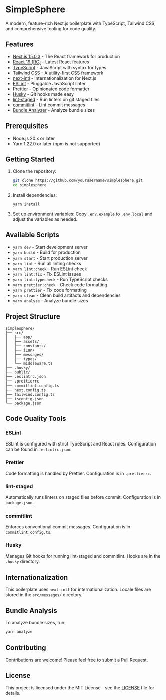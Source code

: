 # SimpleSphere

A modern, feature-rich Next.js boilerplate with TypeScript, Tailwind CSS, and comprehensive tooling for code quality.

## Features

- [Next.js 15.0.3](https://nextjs.org/) - The React framework for production
- [React 19 (RC)](https://reactjs.org/) - Latest React features
- [TypeScript](https://www.typescriptlang.org/) - JavaScript with syntax for types
- [Tailwind CSS](https://tailwindcss.com/) - A utility-first CSS framework
- [next-intl](https://next-intl-docs.vercel.app/) - Internationalization for Next.js
- [ESLint](https://eslint.org/) - Pluggable JavaScript linter
- [Prettier](https://prettier.io/) - Opinionated code formatter
- [Husky](https://typicode.github.io/husky/#/) - Git hooks made easy
- [lint-staged](https://github.com/okonet/lint-staged) - Run linters on git staged files
- [commitlint](https://commitlint.js.org/) - Lint commit messages
- [Bundle Analyzer](https://www.npmjs.com/package/@next/bundle-analyzer) - Analyze bundle sizes

## Prerequisites

- Node.js 20.x or later
- Yarn 1.22.0 or later (npm is not supported)

## Getting Started

1. Clone the repository:
   ```bash
   git clone https://github.com/yourusername/simplesphere.git
   cd simplesphere
   ```

2. Install dependencies:
   ```bash
   yarn install
   ```

3. Set up environment variables:
   Copy `.env.example` to `.env.local` and adjust the variables as needed.

## Available Scripts

- `yarn dev` - Start development server
- `yarn build` - Build for production
- `yarn start` - Start production server
- `yarn lint` - Run all linting checks
- `yarn lint:check` - Run ESLint check
- `yarn lint:fix` - Fix ESLint issues
- `yarn lint:typecheck` - Run TypeScript checks
- `yarn prettier:check` - Check code formatting
- `yarn prettier` - Fix code formatting
- `yarn clean` - Clean build artifacts and dependencies
- `yarn analyze` - Analyze bundle sizes

## Project Structure

```
simplesphere/
├── src/
│   ├── app/
│   ├── assets/
│   ├── constants/
│   ├── i18n/
│   ├── messages/
│   ├── types/
│   └── middleware.ts
├── .husky/
├── public/
├── .eslintrc.json
├── .prettierrc
├── commitlint.config.ts
├── next.config.ts
├── tailwind.config.ts
├── tsconfig.json
└── package.json
```

## Code Quality Tools

### ESLint
ESLint is configured with strict TypeScript and React rules. Configuration can be found in `.eslintrc.json`.

### Prettier
Code formatting is handled by Prettier. Configuration is in `.prettierrc`.

### lint-staged
Automatically runs linters on staged files before commit. Configuration is in `package.json`.

### commitlint
Enforces conventional commit messages. Configuration is in `commitlint.config.ts`.

### Husky
Manages Git hooks for running lint-staged and commitlint. Hooks are in the `.husky` directory.

## Internationalization

This boilerplate uses `next-intl` for internationalization. Locale files are stored in the `src/messages/` directory.

## Bundle Analysis

To analyze bundle sizes, run:
```bash
yarn analyze
```

## Contributing

Contributions are welcome! Please feel free to submit a Pull Request.

## License

This project is licensed under the MIT License - see the [LICENSE](LICENSE) file for details.